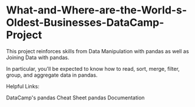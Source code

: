 # What-and-Where-are-the-World-s-Oldest-Businesses-DataCamp-Project
This project reinforces skills from Data Manipulation with pandas as well as Joining Data with pandas.

In particular, you'll be expected to know how to read, sort, merge, filter, group, and aggregate data in pandas.

Helpful Links:

DataCamp's pandas Cheat Sheet
pandas Documentation
